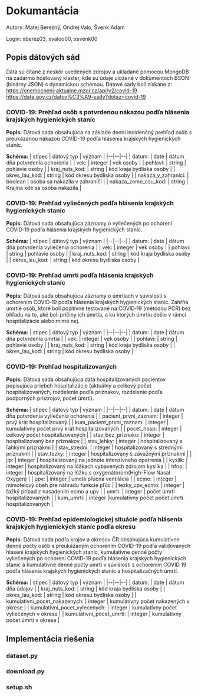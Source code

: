 
# Dokumantácia

Autory: Matej Berezný, Ondrej Valo, Švenk Adam

Login: xberez03, xvaloo00, xsvenk00

## Popis dátových sád
Dáta sú čítané z neskôr uvedených zdrojov a ukladané pomocou MongoDB na zadarmo hosťovaný klaster, kde sú údaje uložené v dokumentoch BSON (binárny JSON) s dynamickou schémou. 
Dátové sady boli získane z:
https://onemocneni-aktualne.mzcr.cz/api/v2/covid-19
https://data.gov.cz/datov%C3%A9-sady?dotaz=covid-19
### COVID-19: Prehľad osôb s potvrdenou nákazou podľa hlásenia krajských hygienických staníc
**Popis:**
Dátová sada obsahujúca na základe denní incidenčný prehľad osôb s preukázanou nákazou COVID-19 podľa hlásenia krajských hygienických staníc.

**Schéma:**
| stĺpec | dátový typ | význam |
|--|--|--|
| datum: | date | dátum dňa potvrdenia ochorenia  |
| vek: | integer | vek osoby |
| pohlavi: | string | pohlavie osoby |
| kraj_nuts_kod: | string | kód kraja bydliska osoby |
| okres_lau_kod: | string | kód okresu bydliska osoby |
| nakaza_v_zahranici: | boolean | osoba sa nakazila v zahraničí |
| nakaza_zeme_csu_kod: | string | Krajina kde sa osoba nakazila |

### COVID-19: Prehľad vyliečených podľa hlásenia krajských hygienických staníc
**Popis:**
Dátová sada obsahujúca záznamy o vyliečených po ochorení COVID‑19 podľa hlásenia krajských hygienických staníc.

**Schéma:**
| stĺpec | dátový typ | význam |
|--|--|--|
| datum: | date | dátum dňa potvrdenia vyliečenia ochorenia  |
| vek: | integer | vek osoby |
| pohlavi: | string | pohlavie osoby |
| kraj_nuts_kod: | string | kód kraja bydliska osoby |
| okres_lau_kod: | string | kód okresu bydliska osoby |

### COVID-19: Prehľad úmrtí podľa hlásenia krajských hygienických staníc
**Popis:**
Dátová sada obsahujúca záznamy o úmrtiach v súvislosti s ochorením COVID‑19 podľa hlásenia krajských hygienických staníc. Zahŕňa úmrtie osôb, ktoré boli pozitívne testované na COVID‑19 (metódou PCR) bez ohľadu na to, aké boli príčiny ich úmrtia, a ku ktorých úmrtiu došlo v rámci hospitalizácie alebo mimo nej.

**Schéma:**
| stĺpec | dátový typ | význam |
|--|--|--|
| datum: | date | dátum dňa potvrdenia úmrtia  |
| vek: | integer | vek osoby |
| pohlavi: | string | pohlavie osoby |
| kraj_nuts_kod: | string | kód kraja bydliska osoby |
| okres_lau_kod: | string | kód okresu bydliska osoby |

### COVID-19: Prehľad hospitalizovaných
**Popis:**
Dátová sada obsahujúca dáta hospitalizovaných pacientov popisujúca priebeh hospitalizácie (aktuálny a celkový počet hospitalizovaných, rozdelenie podľa príznakov, rozdelenie podľa podporných prístrojov, počet úmrtí).

**Schéma:**
| stĺpec | dátový typ | význam |
|--|--|--|
| datum: | date | dátum dňa potvrdenia vyliečenia ochorenia  |
| pacient_prvni_zaznam: | integer | prvý krát hospitalizovaný |
| kum_pacient_prvni_zaznam: | integer | kumulatívny počet prvý krát hospitalizovaných |
| pocet_hosp: | integer | celkový počet hospitalizovaných |
| stav_bez_priznaku: | integer | hospitalizovaný bez príznakov |
| stav_lehky: | integer | hospitalizovaný s ľahkými príznakmi |
| stav_stredni: | integer | hospitalizovaný s strednými príznakmi |
| stav_tezky: | integer | hospitalizovaný s závažnými príznakmi |
| jip: | integer | hospitalizovaný na jednote intenzívneho opatrenia |
| kyslik: | integer | hospitalizovaný na lôžkach vybavených zdrojom kyslíka |
| hfno: | integer | hospitalizovaný na lôžku s oxygenátorom(High-Flow Nasal Oxygen) |
| upv: | integer | umelá pľúcna ventilácia |
| ecmo: | integer | mimotelový obeh pre náhradu funkcie pľúc |
| tezky_upv_ecmo: | integer | ťažký prípad z nasadením ecmo a upv |
| umrti: | integer | počet úmrtí hospitalizovaných |
| kum_umrti: | integer |kumulatívny počet počet úmrtí hospitalizovaných |

### COVID-19: Prehľad epidemiologickej situácie podľa hlásenia krajských hygienických staníc podľa okresu
**Popis:**
Dátová sada podľa krajov a okresov ČR obsahujúca kumulatívne denné počty osôb s preukázaným ochorením COVID-19 podľa validovaných hlásení krajských hygienických staníc, kumulatívne denné počty vyliečených po ochorení COVID-19 podľa hlásenia krajských hygienických staníc a kumulatívne denné počty úmrtí v súvislosti s ochorením COVID 19 podľa hlásenia krajských hygienických staníc a hospitalizačných úmrtí.

**Schéma:**
| stĺpec | dátový typ | význam |
|--|--|--|
| datum: | date | dátum dňa údajov |
| kraj_nuts_kod: | string | kód kraja bydliska osoby |
| okres_lau_kod: | string | kód okresu bydliska osoby |
| kumulativni_pocet_nakazenych: | integer | kumulatívny počet nakazených v okrese |
| kumulativni_pocet_vylecenych: | integer | kumulatívny počet vyliečených v okrese |
| kumulativni_pocet_umrti: | integer | kumulatívny počet úmrtí v okrese |

## Implementácia riešenia
### dataset.py
### download.py
### setup.sh